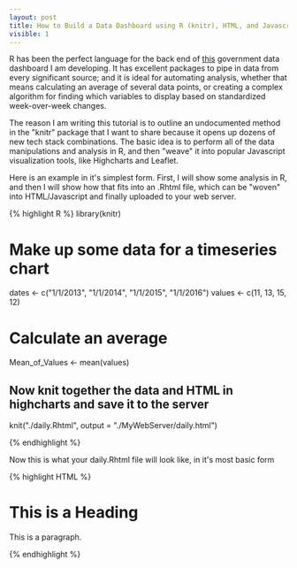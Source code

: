 ```yaml
---
layout: post
title: How to Build a Data Dashboard using R (knitr), HTML, and Javascript (Highcharts, Leaflet)
visible: 1
---
```


R has been the perfect language for the back end of [this](http://www.somervillema.gov/dashboard/daily.html) government data dashboard I am developing. It has excellent packages to pipe in data from every significant source; and it is ideal for automating analysis, whether that means calculating an average of several data points, or creating a complex algorithm for finding which variables to display based on standardized week-over-week changes.  

The reason I am writing this tutorial is to outline an undocumented method in the "knitr" package that I want to share because it opens up dozens of new tech stack combinations. The basic idea is to perform all of the data manipulations and analysis in R, and then "weave" it into popular Javascript visualization tools, like Highcharts and Leaflet. 

Here is an example in it's simplest form. First, I will show some analysis in R, and then I will show how that fits into an .Rhtml file, which can be "woven" into HTML/Javascript and finally uploaded to your web server.  

{% highlight R %}
library(knitr)

# Make up some data for a timeseries chart
dates <- c("1/1/2013", "1/1/2014", "1/1/2015", "1/1/2016")
values <- c(11, 13, 15, 12)

# Calculate an average
Mean_of_Values <- mean(values)

## Now knit together the data and HTML in highcharts and save it to the server ##
knit("./daily.Rhtml", output = "./MyWebServer/daily.html")

{% endhighlight %}

Now this is what your daily.Rhtml file will look like, in it's most basic form

{% highlight HTML %}

<!DOCTYPE html>
<html>
<head>
<title>Page Title: Daily Dashboard</title>

<!-- Highcharts scripts -->
<script src="https://code.highcharts.com/highcharts.js"></script>

</head>
<body>

<h1>This is a Heading</h1>
<p>This is a paragraph.</p>

</body>
</html>

{% endhighlight %}
